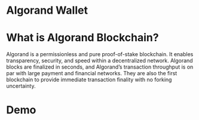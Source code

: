# Algorand Wallet


# What is Algorand Blockchain?

Algorand is a permissionless and pure proof-of-stake blockchain. It enables transparency, security, and speed within a decentralized network. Algorand blocks are finalized in seconds, and Algorand’s transaction throughput is on par with large payment and financial networks. They are also the first blockchain to provide immediate transaction finality with no forking uncertainty.

# Demo

